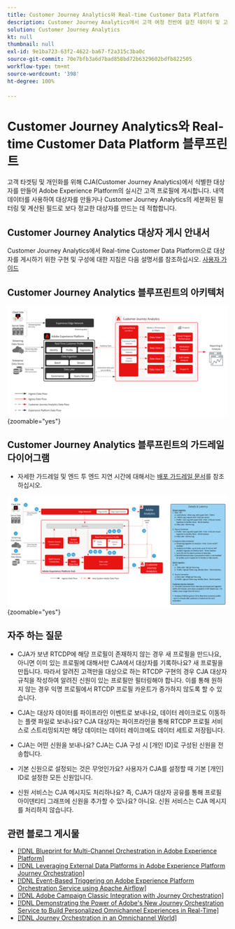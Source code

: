 ```yaml
---
title: Customer Journey Analytics와 Real-time Customer Data Platform     블루프린트
description: Customer Journey Analytics에서 고객 여정 전반에 걸친 데이터 및 고객 행동을 통합하고 분석하여 대상자를 CJA에서 RTCDP로 게시
solution: Customer Journey Analytics
kt: null
thumbnail: null
exl-id: 9e1ba723-63f2-4622-ba67-f2a315c3ba0c
source-git-commit: 70e7bfb3a6d7bad858bd72b6329602bdfb822505
workflow-type: tm+mt
source-wordcount: '398'
ht-degree: 100%

---
```


# Customer Journey Analytics와 Real-time Customer Data Platform     블루프린트

고객 타겟팅 및 개인화를 위해 CJA(Customer Journey Analytics)에서 식별한 대상자를 만들어 Adobe Experience Platform의 실시간 고객 프로필에 게시합니다. 내역 데이터를 사용하여 대상자를 만들거나 Customer Journey Analytics의 세분화된 필터링 및 계산된 필드로 보다 정교한 대상자를 만드는 데 적합합니다.

## Customer Journey Analytics 대상자 게시 안내서

Customer Journey Analytics에서 Real-time Customer Data Platform으로 대상자를 게시하기 위한 구현 및 구성에 대한 지침은 다음 설명서를 참조하십시오. [사용자 가이드](https://experienceleague.adobe.com/docs/analytics-platform/using/cja-components/audiences/publish.html?lang=ko)

## Customer Journey Analytics 블루프린트의 아키텍처

![아키텍처 다이어그램](assets/CJA.svg){zoomable=&quot;yes&quot;}

## Customer Journey Analytics 블루프린트의 가드레일 다이어그램

* 자세한 가드레일 및 엔드 투 엔드 지연 시간에 대해서는 [배포 가드레일 문서](../experience-platform/deployment/guardrails.md)를 참조하십시오.

![가드레일 다이어그램](../experience-platform/deployment/assets/CJA_guardrails.svg){zoomable=&quot;yes&quot;}

## 자주 하는 질문

* CJA가 보낸 RTCDP에 해당 프로필이 존재하지 않는 경우 새 프로필을 만드나요, 아니면 이미 있는 프로필에 대해서만 CJA에서 대상자를 기록하나요? 새 프로필을 만듭니다. 따라서 알려진 고객만을 대상으로 하는 RTCDP 구현의 경우 CJA 대상자 규칙을 작성하여 알려진 신원이 있는 프로필만 필터링해야 합니다. 이를 통해 원하지 않는 경우 익명 프로필에서 RTCDP 프로필 카운트가 증가하지 않도록 할 수 있습니다.

* CJA는 대상자 데이터를 파이프라인 이벤트로 보내나요, 데이터 레이크로도 이동하는 플랫 파일로 보내나요? CJA 대상자는 파이프라인을 통해 RTCDP 프로필 서비스로 스트리밍되지만 해당 데이터는 데이터 레이크에도 데이터 세트로 저장됩니다.

* CJA는 어떤 신원을 보내나요? CJA는 CJA 구성 시 [개인 ID]로 구성된 신원을 전송합니다.

* 기본 신원으로 설정되는 것은 무엇인가요? 사용자가 CJA를 설정할 때 기본 [개인] ID로 설정한 모든 신원입니다.

* 신원 서비스는 CJA 메시지도 처리하나요? 즉, CJA가 대상자 공유를 통해 프로필 아이덴티티 그래프에 신원을 추가할 수 있나요? 아니요. 신원 서비스는 CJA 메시지를 처리하지 않습니다.

## 관련 블로그 게시물

* [[!DNL Blueprint for Multi-Channel Orchestration in Adobe Experience Platform]](https://medium.com/adobetech/blueprint-for-multi-channel-orchestration-in-adobe-experience-platform-c68317e94184)
* [[!DNL Leveraging External Data Platforms in Adobe Experience Platform Journey Orchestration]](https://medium.com/adobetech/leveraging-external-data-platforms-in-adobe-experience-platform-journey-orchestration-54fc6134fe17)
* [[!DNL Event-Based Triggering on Adobe Experience Platform Orchestration Service using Apache Airflow]](https://medium.com/adobetech/event-based-triggering-on-adobe-experience-platform-orchestration-service-using-apache-airflow-8607b28251f1)
* [[!DNL Adobe Campaign Classic Integration with Journey Orchestration]](https://medium.com/adobetech/adobe-campaign-classic-integration-with-journey-orchestration-ae577653281)
* [[!DNL Demonstrating the Power of Adobe's New Journey Orchestration Service to Build Personalized Omnichannel Experiences in Real-Time]](https://medium.com/adobetech/demonstrating-the-power-of-adobes-new-journey-orchestration-service-to-build-personalized-aa60d88cd34)
* [[!DNL Journey Orchestration in an Omnichannel World]](https://medium.com/adobetech/journey-orchestration-in-an-omnichannel-world-3a2d32d556d9)
